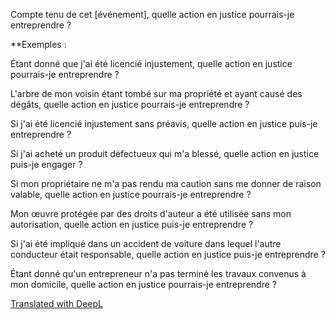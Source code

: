 Compte tenu de cet [événement], quelle action en justice pourrais-je entreprendre ?

**Exemples :

Étant donné que j'ai été licencié injustement, quelle action en justice pourrais-je entreprendre ?

L'arbre de mon voisin étant tombé sur ma propriété et ayant causé des dégâts, quelle action en justice pourrais-je entreprendre ?  
  
Si j'ai été licencié injustement sans préavis, quelle action en justice puis-je entreprendre ?  
  
Si j'ai acheté un produit défectueux qui m'a blessé, quelle action en justice puis-je engager ?  
  
Si mon propriétaire ne m'a pas rendu ma caution sans me donner de raison valable, quelle action en justice pourrais-je entreprendre ?  
  
Mon œuvre protégée par des droits d'auteur a été utilisée sans mon autorisation, quelle action en justice puis-je entreprendre ?  
  
Si j'ai été impliqué dans un accident de voiture dans lequel l'autre conducteur était responsable, quelle action en justice puis-je entreprendre ?  
  
Étant donné qu'un entrepreneur n'a pas terminé les travaux convenus à mon domicile, quelle action en justice pourrais-je entreprendre ?  
  
[Translated with DeepL](https://www.deepl.com/translator?utm_source=windows&utm_medium=app&utm_campaign=windows-share)